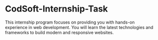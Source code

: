 # CodSoft-Internship-Task
This internship program focuses on providing you with hands-on experience in web development. You will learn the latest technologies and frameworks to build modern and responsive websites.
